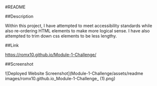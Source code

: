 #README

##Description

Within this project, I have attempted to meet accessibility standards while also re-ordering HTML elements to make more logical sense. I have also attempted to trim down css elements to be less lengthy.

##Link

https://romx10.github.io/Module-1-Challenge/

##Screenshot

![Deployed Website Screenshot](Module-1-Challenge/assets/readme images/romx10.github.io_Module-1-Challenge_ (1).png)

